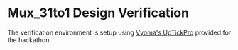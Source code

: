 # Mux_31to1 Design Verification
The verification environment is setup using [Vyoma's UpTickPro](https://vyomasystems.com/) provided for the hackathon.
